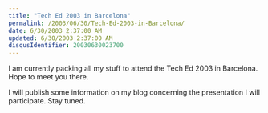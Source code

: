 ```yaml
---
title: "Tech Ed 2003 in Barcelona"
permalink: /2003/06/30/Tech-Ed-2003-in-Barcelona/
date: 6/30/2003 2:37:00 AM
updated: 6/30/2003 2:37:00 AM
disqusIdentifier: 20030630023700
---
```




I am currently packing all my stuff to attend the Tech Ed 2003 in Barcelona. 
Hope to meet you there.
<!-- more -->

I will publish some information on my blog concerning the presentation I will 
participate. Stay tuned.
